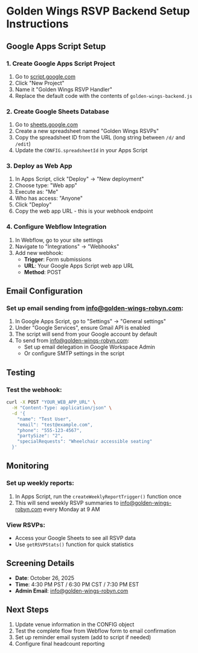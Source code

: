 # Golden Wings RSVP Backend Setup Instructions

## Google Apps Script Setup

### 1. Create Google Apps Script Project
1. Go to [script.google.com](https://script.google.com)
2. Click "New Project"
3. Name it "Golden Wings RSVP Handler"
4. Replace the default code with the contents of `golden-wings-backend.js`

### 2. Create Google Sheets Database
1. Go to [sheets.google.com](https://sheets.google.com)
2. Create a new spreadsheet named "Golden Wings RSVPs"
3. Copy the spreadsheet ID from the URL (long string between `/d/` and `/edit`)
4. Update the `CONFIG.spreadsheetId` in your Apps Script

### 3. Deploy as Web App
1. In Apps Script, click "Deploy" → "New deployment"
2. Choose type: "Web app"
3. Execute as: "Me"
4. Who has access: "Anyone"
5. Click "Deploy"
6. Copy the web app URL - this is your webhook endpoint

### 4. Configure Webflow Integration
1. In Webflow, go to your site settings
2. Navigate to "Integrations" → "Webhooks"
3. Add new webhook:
   - **Trigger**: Form submissions
   - **URL**: Your Google Apps Script web app URL
   - **Method**: POST

## Email Configuration

### Set up email sending from info@golden-wings-robyn.com:
1. In Google Apps Script, go to "Settings" → "General settings"
2. Under "Google Services", ensure Gmail API is enabled
3. The script will send from your Google account by default
4. To send from info@golden-wings-robyn.com:
   - Set up email delegation in Google Workspace Admin
   - Or configure SMTP settings in the script

## Testing

### Test the webhook:
```bash
curl -X POST "YOUR_WEB_APP_URL" \
  -H "Content-Type: application/json" \
  -d '{
    "name": "Test User",
    "email": "test@example.com",
    "phone": "555-123-4567",
    "partySize": "2",
    "specialRequests": "Wheelchair accessible seating"
  }'
```

## Monitoring

### Set up weekly reports:
1. In Apps Script, run the `createWeeklyReportTrigger()` function once
2. This will send weekly RSVP summaries to info@golden-wings-robyn.com every Monday at 9 AM

### View RSVPs:
- Access your Google Sheets to see all RSVP data
- Use `getRSVPStats()` function for quick statistics

## Screening Details
- **Date**: October 26, 2025
- **Time**: 4:30 PM PST / 6:30 PM CST / 7:30 PM EST
- **Admin Email**: info@golden-wings-robyn.com

## Next Steps
1. Update venue information in the CONFIG object
2. Test the complete flow from Webflow form to email confirmation
3. Set up reminder email system (add to script if needed)
4. Configure final headcount reporting